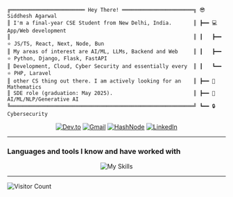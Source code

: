 ```plaintext
╔════════════════════════ Hey There! ═══════════════════════╗ 😎 Siddhesh Agarwal
║ I'm a final-year CSE Student from New Delhi, India.       ║ ┣━━ 💻 App/Web development
║                                                           ║ ┃   ┣━━ ⭐ JS/TS, React, Next, Node, Bun
║ My areas of interest are AI/ML, LLMs, Backend and Web     ║ ┃   ┣━━ ⭐ Python, Django, Flask, FastAPI
║ Development, Cloud, Cyber Security and essentially every  ║ ┃   ┗━━ ⭐ PHP, Laravel
║ other CS thing out there. I am actively looking for an    ║ ┣━━ 🔢 Mathematics
║ SDE role (graduation: May 2025).                          ║ ┣━━ 🤖 AI/ML/NLP/Generative AI
╚═══════════════════════════════════════════════════════════╝ ┗━━ 🔒 Cybersecurity
```

<div align="center">
  <a href="https://dev.to/siddhesh_agarwal" target="_blank"><img alt="Dev.to" src="https://img.shields.io/badge/dev.to-0A0A0A?style=for-the-badge&logo=devdotto&logoColor=white"></a>
  <a href="mailto:siddhesh.agarwal@gmail.com" target="_blank"><img alt="Gmail" src="https://img.shields.io/badge/Gmail-D14836?style=for-the-badge&logo=gmail&logoColor=white"></a>
  <a href="https://siddhesh2003.hashnode.dev/" target="_blank"><img alt="HashNode" src="https://img.shields.io/badge/Hashnode-2962FF?style=for-the-badge&logo=hashnode&logoColor=white"></a>
  <a href="https://www.linkedin.com/in/siddhesh-agarwal/" target="_blank"><img alt="LinkedIn" src="https://img.shields.io/badge/LinkedIn-0077B5?style=for-the-badge&logo=linkedin&logoColor=white"></a>
</div>

____

### Languages and tools I know and have worked with
<p align="center">
  <img alt="My Skills" src="https://skillicons.dev/icons?i=python,anaconda,django,flask,fastapi,tensorflow,pytorch,sklearn,opencv,html,css,sass,tailwind,bootstrap,jquery,js,ts,vite,react,redux,materialui,nextjs,express,nodejs,bun,deno,php,laravel,c,cpp,cmake,java,spring,go,aws,azure,cloudflare,vercel,nginx,firebase,supabase,mongodb,mysql,postgres,sqlite,redis,git,github,githubactions,gitlab,bitbucket,docker,bash,powershell,neovim,latex,md,postman,linux,matlab">
</p>

___

<img alt="Visitor Count" src="https://profile-counter.glitch.me/Siddhesh-Agarwal/count.svg">

